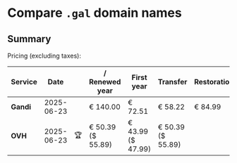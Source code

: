 # Compare `.gal` domain names

## Summary

Pricing (excluding taxes):

| Service | Date |  | / Renewed year | First year | Transfer | Restoration |
|--|--|--|--|--|--|--|
| **Gandi** | 2025-06-23 |  | € 140.00 | € 72.51 | € 58.22 | € 84.99 |
| **OVH** | 2025-06-23 | 🏆 | € 50.39<br>($ 55.89) | € 43.99<br>($ 47.99) | € 50.39<br>($ 55.89) |  |
